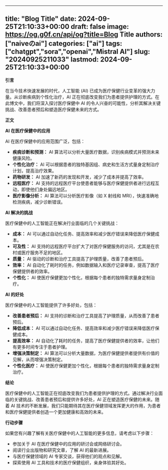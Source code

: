 
---
title: "Blog Title"
date: 2024-09-25T21:10:33+00:00
draft: false
image: https://og.g0f.cn/api/og?title=Blog Title
authors: ["naiveのai"]
categories: ["ai"]
tags: ["chatgpt","sora","openai","Mistral AI"]
slug: "20240925211033"
lastmod: 2024-09-25T21:10:33+00:00
---
**引言**

在当今技术快速发展的时代，人工智能 (AI) 已成为医疗保健行业变革的强大力量。从诊断疾病到个性化治疗，AI 正在彻底改变我们为患者提供护理的方式。在此博文中，我们将深入探讨医疗保健中 AI 的令人兴奋的可能性，分析其解决关键挑战、改善患者预后和塑造医疗保健未来的方式。

**正文**

**AI 在医疗保健中的应用**

AI 在医疗保健中的应用范围广泛，包括：

* **疾病诊断和预测：** AI 算法可以分析大量医疗数据，识别疾病模式并预测未来健康风险。
* **个性化治疗：** AI 可以根据患者的独特基因组、病史和生活方式量身定制治疗计划，提高治疗效果。
* **药物研发：** AI 加速了新药的发现和开发，减少了成本并提高了效率。
* **远程医疗：** AI 支持的远程医疗平台使患者能够与医疗保健提供者进行远程互动，即使他们身处偏远地区。
* **医疗影像分析：** AI 算法可以分析医疗影像（如 X 射线和 MRI），快速准确地检测疾病，减少诊断错误。

**AI 解决的挑战**

医疗保健中的人工智能正在解决行业面临的几个关键挑战：

* **成本：** AI 可以通过自动化任务、提高效率和减少医疗错误来降低医疗保健成本。
* **可及性：** AI 支持的远程医疗平台扩大了对医疗保健服务的访问，尤其是在农村或医疗服务不足的地区。
* **质量：** AI 驱动的诊断和治疗工具提高了护理质量，改善了患者预后。
* **效率：** AI 自动化了耗时的任务，例如数据输入和医疗记录审查，提高了医疗保健提供者的效率。
* **个性化：** AI 使医疗保健更加个性化，根据每个患者的独特需求量身定制治疗。

**AI 的好处**

医疗保健中的人工智能提供了许多好处，包括：

* **改善患者预后：** AI 支持的诊断和治疗工具提高了护理质量，从而改善了患者预后。
* **降低成本：** AI 可以通过自动化任务、提高效率和减少医疗错误来降低医疗保健成本。
* **提高效率：** AI 自动化了耗时的任务，提高了医疗保健提供者的效率，让他们有更多时间专注于患者护理。
* **增强决策制定：** AI 算法可以分析大量数据，为医疗保健提供者提供有价值的见解，从而增强决策制定。
* **个性化医疗：** AI 使医疗保健更加个性化，根据每个患者的独特需求量身定制治疗。

**结论**

医疗保健中的人工智能正在彻底改变我们为患者提供护理的方式。通过解决行业面临的关键挑战、改善患者预后和提供许多好处，AI 正在塑造医疗保健的未来。随着 AI 技术的不断发展，我们只能期待其在医疗保健领域发挥更大的作用，为患者和医疗保健提供者创造一个更加健康和高效的未来。

**行动步骤**

如果您有兴趣了解有关医疗保健中的人工智能的更多信息，请考虑以下步骤：

* 参加关于 AI 在医疗保健中的应用的研讨会或网络研讨会。
* 阅读行业出版物和研究文章，了解 AI 的最新进展。
* 与医疗保健领域的 AI 专家交谈，获得他们的观点和见解。
* 探索使用 AI 工具和技术的医疗保健组织，亲身体验其好处。
